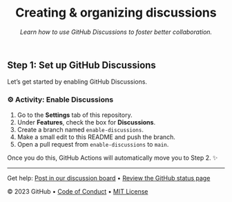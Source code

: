 <header>

<!--
  <<< Author notes: Course header >>>
  Update the course title and description.
-->

# Creating & organizing discussions  

_Learn how to use GitHub Discussions to foster better collaboration._  

</header>

<!--
  <<< Author notes: Step 5 >>>
  Start this step by acknowledging the previous step.
  Define terms and link to docs.github.com.
-->

## Step 1: Set up GitHub Discussions

Let’s get started by enabling GitHub Discussions.

### ⚙️ Activity: Enable Discussions  

1. Go to the **Settings** tab of this repository.
2. Under **Features**, check the box for **Discussions**.
3. Create a branch named `enable-discussions`.
4. Make a small edit to this README and push the branch.
5. Open a pull request from `enable-discussions` to `main`.

Once you do this, GitHub Actions will automatically move you to Step 2. ✨

<!--
  <<< Author notes: Footer >>>
  Add a link to get support, GitHub status page, code of conduct, license link.
-->

---

Get help: [Post in our discussion board](https://github.com/orgs/skills/discussions/categories/review-pull-requests) &bull; [Review the GitHub status page](https://www.githubstatus.com/)


&copy; 2023 GitHub &bull; [Code of Conduct](https://www.contributor-covenant.org/version/2/1/code_of_conduct/code_of_conduct.md) &bull; [MIT License](https://gh.io/mit)

</footer>
